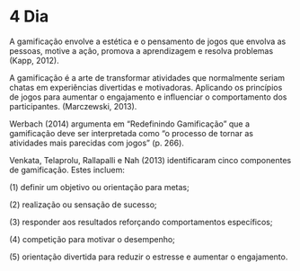 # 4 Dia

A gamificação envolve a estética e o pensamento de jogos que envolva as pessoas, motive a ação, promova a aprendizagem e resolva problemas (Kapp, 2012).

A gamificação é a arte de transformar atividades que normalmente seriam chatas em experiências divertidas e motivadoras. Aplicando os princípios de jogos para aumentar o engajamento e influenciar o comportamento dos participantes. (Marczewski, 2013).

Werbach (2014) argumenta em “Redefinindo Gamificação” que a gamificação deve ser interpretada como “o processo de tornar as atividades mais parecidas com jogos” (p. 266).

Venkata, Telaprolu, Rallapalli e Nah (2013) identificaram cinco componentes de gamificação. Estes incluem: 

(1) definir um objetivo ou orientação para metas; 

(2) realização ou sensação de sucesso; 

(3) responder aos resultados reforçando comportamentos específicos; 

(4) competição para motivar o desempenho; 

(5) orientação divertida para reduzir o estresse e aumentar o engajamento.
